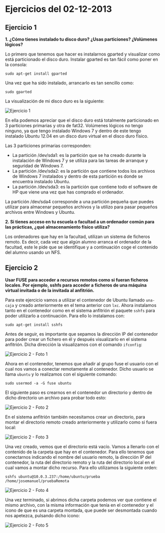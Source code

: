 # Ejercicios del 02-12-2013

## Ejercicio 1

**1. ¿Cómo tienes instalado tu disco duro? ¿Usas particiones? ¿Volúmenes lógicos?**

Lo primero que tenemos que hacer es instalarnos gparted y visualizar como está particionado el disco duro. Instalar 
gparted es tan fácil como poner en la consola:

`sudo apt-get install gparted`

Una vez que ha sido instalado, arrancarlo es tan sencillo como:

`sudo gparted`

La visualización de mi disco duro es la siguiente:

![Ejercicio 1](http://ubuntuone.com/1rKi4CoaBfqvRck4u4fOu5)

En ella podemos apreciar que el disco duro está totalmente particionado en 3 particiones primarias y otra de fat32. 
Volúmenes lógicos no tengo ninguno, ya que tengo instalado Windows 7 y dentro de este tengo instalado Ubuntu 12.04 en un
disco duro virtual en el disco duro físico.

Las 3 particiones primarias corresponden:

* La partición /dev/sda1: es la partición que se ha creado durante la instalación de Windows 7 y se utiliza para las 
tareas de arranque y seguridad de Windows 7.
* La partición /dev/sda2: es la partición que contiene todos los archivos de Windows 7 instalados y dentro de esta 
partición es donde se encuentra instalado Ubuntu. 
* La partición /dev/sda3: es la partición que contiene todo el software de HP que viene una vez que has comprado el 
ordenador.  

La partición /dev/sda4 corresponde a una partición pequeña que puedes utilizar para almacenar pequeños archivos y la 
utilizo para pasar pequeños archivos entre Windows y Ubuntu. 

**2. Si tienes acceso en tu escuela o facultad a un ordenador común para las prácticas, ¿qué almacenamiento físico** 
**utiliza?**

Los ordenadores que hay en la facultad, utilizan un sistema de ficheros remoto. Es decir, cada vez que algún alumno 
arranca el ordenador de la facultad, este le pide que se identifique y a continuación coge el contenido del alumno 
usando un NFS.

## Ejercicio 2

**Usar FUSE para acceder a recursos remotos como si fueran ficheros locales. Por ejemplo, sshfs para acceder a** 
**ficheros de una máquina virtual invitada o de la invitada al anfitrión.**

Para este ejercicio vamos a utilizar el contenedor de Ubuntu llamado `una-caja` y creado anteriormente en el tema 
anterior con `lxc`. Ahora instalamos tanto en el contenedor como en el sistema anfitrión el paquete `sshfs` para poder 
utilizarlo a continuación. Para ello lo instalamos con:

`sudo apt-get install sshfs` 

Antes de seguir, es importante que sepamos la dirección IP del contenedor para poder crear un fichero en él y después 
visualizarlo en el sistema anfitrión. Dicha dirección la visualizamos con el comando `ifconfig`:

![Ejercicio 2 - Foto 1](http://ubuntuone.com/1lAshZowI5GbIzz3DqkCGP)

Ahora en el contenedor, tenemos que añadir al grupo fuse el usuario con el cual nos vamos a conectar remotamente al 
contenedor. Dicho usuario se llama `ubuntu` y lo realizamos con el siguiente comando: 

`sudo usermod -a -G fuse ubuntu`

El siguiente paso es crearnos en el contenedor un directorio y dentro de dicho directorio un archivo para probar todo 
esto:

![Ejercicio 2 - Foto 2](http://ubuntuone.com/4p7ULujt85wKsPIMIOKz6y)

En el sistema anfitrión también necesitamos crear un directorio, para montar el directorio remoto creado anteriormente y
utilizarlo como si fuera local:

![Ejercicio 2 - Foto 3](http://ubuntuone.com/7GsTcSXt6lllNvvoz6U8kZ)

Una vez creado, vemos que el directorio está vacío. Vamos a llenarlo con el contenido de la carpeta que hay en el 
contenedor. Para ello tenemos que conectarnos indicando el nombre del usuario remoto, la dirección IP del contenedor, la
ruta del directorio remoto y la ruta del directorio local en el cual vamos a montar dicho recurso. Para ello utilizamos 
la siguiente orden:

`sshfs ubuntu@10.0.3.237:/home/ubuntu/prueba /home/josemanuel/pruebaRemota`

![Ejercicio 2 - Foto 4](http://ubuntuone.com/6GSbrHcHZoEQeHNjK0FzMc)

Una vez terminado, si abrimos dicha carpeta podemos ver que contiene el mismo archivo, con la misma información que 
tenía en el contenedor y el icono de que es una carpeta montada, que puede ser desmontada cuando nos apetezca, pulsando 
dicho icono:

![Ejercicio 2 - Foto 5](http://ubuntuone.com/32RQRowSZmh9j11afB85ks)
